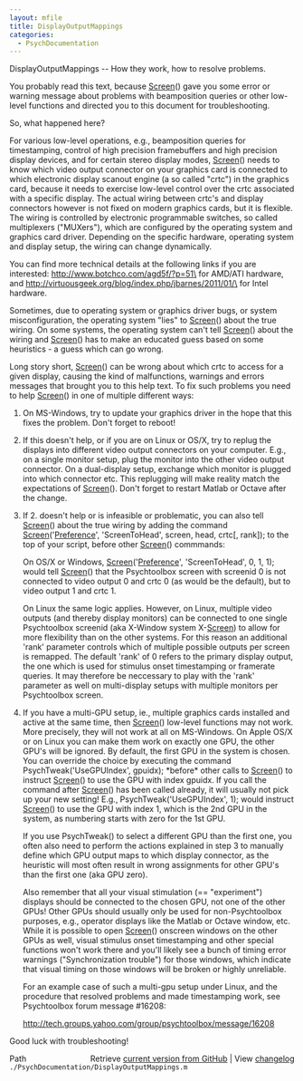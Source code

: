 ```yaml
---
layout: mfile
title: DisplayOutputMappings
categories:
  - PsychDocumentation
---
```


DisplayOutputMappings \-\- How they work, how to resolve problems.

You probably read this text, because [Screen](/docs/Screen)\(\) gave you some error or
warning message about problems with beamposition queries or other
low\-level functions and directed you to this document for
troubleshooting.

So, what happened here?

For various low\-level operations, e.g., beamposition queries for
timestamping, control of high precision framebuffers and high precision
display devices, and for certain stereo display modes, [Screen](/docs/Screen)\(\) needs to
know which video output connector on your graphics card is connected to
which electronic display scanout engine \(a so called "crtc"\) in the
graphics card, because it needs to exercise low\-level control over the
crtc associated with a specific display. The actual wiring between crtc's
and display connectors however is not fixed on modern graphics cards, but
it is flexible. The wiring is controlled by electronic programmable
switches, so called multiplexers \("MUXers"\), which are configured by the
operating system and graphics card driver. Depending on the specific
hardware, operating system and display setup, the wiring can change
dynamically.

You can find more technical details at the following links if you are
interested: <http://www.botchco.com/agd5f/?p=51\> for AMD/ATI hardware,
and <http://virtuousgeek.org/blog/index.php/jbarnes/2011/01/\> for Intel
hardware.


Sometimes, due to operating system or graphics driver bugs, or system
misconfiguration, the operating system "lies" to [Screen](/docs/Screen)\(\) about the true
wiring. On some systems, the operating system can't tell [Screen](/docs/Screen)\(\) about the
wiring and [Screen](/docs/Screen)\(\) has to make an educated guess based on some
heuristics \- a guess which can go wrong.

Long story short, [Screen](/docs/Screen)\(\) can be wrong about which crtc to access for a
given display, causing the kind of malfunctions, warnings and errors
messages that brought you to this help text. To fix such problems you
need to help [Screen](/docs/Screen)\(\) in one of multiple different ways:

1. On MS\-Windows, try to update your graphics driver in the hope that
   this fixes the problem. Don't forget to reboot\!

2. If this doesn't help, or if you are on Linux or OS/X, try to replug
   the displays into different video output connectors on your computer.
   E.g., on a single monitor setup, plug the monitor into the other video
   output connector. On a dual\-display setup, exchange which monitor is
   plugged into which connector etc. This replugging will make reality
   match the expectations of [Screen](/docs/Screen)\(\). Don't forget to restart Matlab or
   Octave after the change.

3. If 2. doesn't help or is infeasible or problematic, you can also tell
   [Screen](/docs/Screen)\(\) about the true wiring by adding the command
   [Screen](/docs/Screen)\('[Preference](/docs/Preference)', 'ScreenToHead', screen, head, crtc\[, rank\]\); to the
   top of your script, before other [Screen](/docs/Screen)\(\) commmands:

   On OS/X or Windows, [Screen](/docs/Screen)\('[Preference](/docs/Preference)', 'ScreenToHead', 0, 1, 1\);
   would tell [Screen](/docs/Screen)\(\) that the Psychtoolbox screen with screenid 0 is
   not connected to video output 0 and crtc 0 \(as would be the default\),
   but to video output 1 and crtc 1.

   On Linux the same logic applies. However, on Linux, multiple video
   outputs \(and thereby display monitors\) can be connected to one single
   Psychtoolbox screenid \(aka X\-Window system X\-[Screen](/docs/Screen)\) to allow for more
   flexibility than on the other systems. For this reason an additional
   'rank' parameter controls which of multiple possible outputs per
   screen is remapped. The default 'rank' of 0 refers to the primary
   display output, the one which is used for stimulus onset timestamping
   or framerate queries. It may therefore be neccessary to play with the
   'rank' parameter as well on multi\-display setups with multiple
   monitors per Psychtoolbox screen.

4. If you have a multi\-GPU setup, ie., multiple graphics cards installed
   and active at the same time, then [Screen](/docs/Screen)\(\) low\-level functions may not
   work. More precisely, they will not work at all on MS\-Windows. On
   Apple OS/X or on Linux you can make them work on exactly one GPU, the
   other GPU's will be ignored. By default, the first GPU in the system
   is chosen. You can override the choice by executing the command
   PsychTweak\('UseGPUIndex', gpuidx\); \*before\* other calls to [Screen](/docs/Screen)\(\) to
   instruct [Screen](/docs/Screen)\(\) to use the GPU with index gpuidx. If you call the
   command after [Screen](/docs/Screen)\(\) has been called already, it will usually not
   pick up your new setting\! E.g., PsychTweak\('UseGPUIndex', 1\); would
   instruct [Screen](/docs/Screen)\(\) to use the GPU with index 1, which is the 2nd GPU in
   the system, as numbering starts with zero for the 1st GPU.

   If you use PsychTweak\(\) to select a different GPU than the first one,
   you often also need to perform the actions explained in step 3 to
   manually define which GPU output maps to which display connector, as
   the heuristic will most often result in wrong assignments for other
   GPU's than the first one \(aka GPU zero\).

   Also remember that all your visual stimulation \(== "experiment"\)
   displays should be connected to the chosen GPU, not one of the other
   GPUs\! Other GPUs should usually only be used for non\-Psychtoolbox
   purposes, e.g., operator displays like the Matlab or Octave window,
   etc. While it is possible to open [Screen](/docs/Screen)\(\) onscreen windows on the
   other GPUs as well, visual stimulus onset timestamping and other
   special functions won't work there and you'll likely see a bunch of
   timing error warnings \("Synchronization trouble"\) for those windows,
   which indicate that visual timing on those windows will be broken or
   highly unreliable.

   For an example case of such a multi\-gpu setup under Linux, and the
   procedure that resolved problems and made timestamping work, see
   Psychtoolbox forum message \#16208:

   http://tech.groups.yahoo.com/group/psychtoolbox/message/16208

Good luck with troubleshooting\!



<div class="code_header" style="text-align:right;">
  <span style="float:left;">Path&nbsp;&nbsp;</span> <span class="counter">Retrieve <a href=
  "https://raw.github.com/Psychtoolbox-3/Psychtoolbox-3/beta/./PsychDocumentation/DisplayOutputMappings.m">current version from GitHub</a> | View <a href=
  "https://github.com/Psychtoolbox-3/Psychtoolbox-3/commits/beta/./PsychDocumentation/DisplayOutputMappings.m">changelog</a></span>
</div>
<div class="code">
  <code>./PsychDocumentation/DisplayOutputMappings.m</code>
</div>
